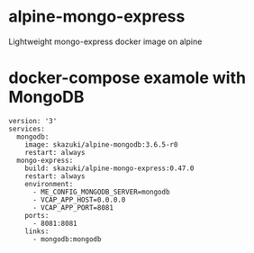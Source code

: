 # alpine-mongo-express
Lightweight mongo-express docker image on alpine

# docker-compose examole with MongoDB
```
version: '3'
services:
  mongodb:
    image: skazuki/alpine-mongodb:3.6.5-r0
    restart: always
  mongo-express:
    build: skazuki/alpine-mongo-express:0.47.0
    restart: always
    environment:
      - ME_CONFIG_MONGODB_SERVER=mongodb
      - VCAP_APP_HOST=0.0.0.0
      - VCAP_APP_PORT=8081
    ports:
      - 8081:8081
    links:
      - mongodb:mongodb
```
